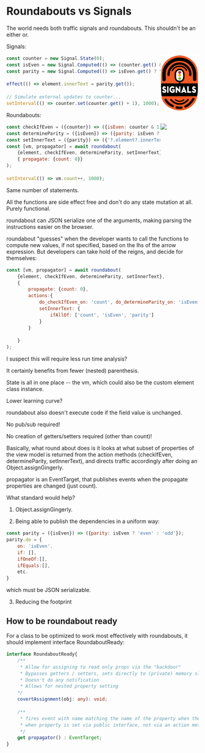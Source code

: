 # Roundabouts vs Signals

The world needs both traffic signals and roundabouts.  This shouldn't be an either or.

Signals:

<img align="right" src="https://github.com/proposal-signals/proposal-signals/blob/main/signals-logo.png" alt="Signals logo" width="100" style="max-width: 100%;">

```JavaScript
const counter = new Signal.State(0);
const isEven = new Signal.Computed(() => (counter.get() & 1) == 0);
const parity = new Signal.Computed(() => isEven.get() ? "even" : "odd");

effect(() => element.innerText = parity.get());

// Simulate external updates to counter...
setInterval(() => counter.set(counter.get() + 1), 1000);
```

Roundabouts:

<img align="right" src="https://www.trafficdepot.ca/wp-content/uploads/2020/08/reg6bb.png" width="100px">

```JavaScript
const checkIfEven = ({counter}) => ({isEven: counter & 1 === 0});
const determineParity = ({isEven}) => ({parity: isEven ? 'even' : 'odd'});
const setInnerText = ({parity}) => ({'?.element?.innerText': parity};
const [vm, propagator] = await roundabout(
    {element, checkIfEven, determineParity, setInnerText}, 
    { propagate: {count: 0}}
);

setInterval(() => vm.count++, 1000);
```

Same number of statements.

All the functions are side effect free and don't do any state mutation at all.  Purely functional.

roundabout can JSON serialize one of the arguments, making parsing the instructions easier on the browser.

roundabout "guesses" when the developer wants to call the functions to compute new values, if not specified, based on the lhs of the arrow expression.  But developers can take hold of the reigns, and decide for themselves:

```JavaScript
const [vm, propagator] = await roundabout(
    {element, checkIfEven, determineParity, setInnerText}, 
    {   
        propagate: {count: 0},
        actions:{
            do_checkIfEven_on: 'count', do_determineParity_on: 'isEven',
            setInnerText: {
                ifAllOf: ['count', 'isEven', 'parity']
            }
        }
        
    }
);
```

I suspect this will require less run time analysis?

It certainly benefits from fewer (nested) parenthesis.

State is all in one place -- the vm, which could also be the custom element class instance.

Lower learning curve?

roundabout also doesn't execute code if the field value is unchanged.

No pub/sub required!

No creation of getters/setters required (other than count)!

Basically, what round about does is it looks at what subset of properties of the view model is returned from the action methods (checkIfEven, determineParity, setInnerText), and directs traffic accordingly after doing an Object.assignGingerly.

propagator is an EventTarget, that publishes events when the propagate properties are changed (just count).

What standard would help?

1.  Object.assignGingerly.

2.  Being able to publish the dependencies in a uniform way:

```JavaScript
const parity = ({isEven}) => ({parity: isEven ? 'even' : 'odd'});
parity.do = {
    on: 'isEven'.
    if: [],
    ifOneOf:[],
    ifEquals:[],
    etc.
}
```

which must be JSON serializable.

3.  Reducing the footprint


<!--
roundabout could support deep memoization (parity), which seems like a good idea
-->

## How to be roundabout ready

For a class to be optimized to work most effectively with roundabouts, it should implement interface RoundaboutReady:

```TypeScript
interface RoundaboutReady{
    /**
     * Allow for assigning to read only props via the "backdoor"
     * Bypasses getters / setters, sets directly to (private) memory slots
     * Doesn't do any notification
     * Allows for nested property setting
    */
    covertAssignment(obj: any): void;

    /**
     * fires event with name matching the name of the property when the value changes (but not via covertAssignment)
     * when property is set via public interface, not via an action method's return object
     */
    get propagator() : EventTarget;
}
```



